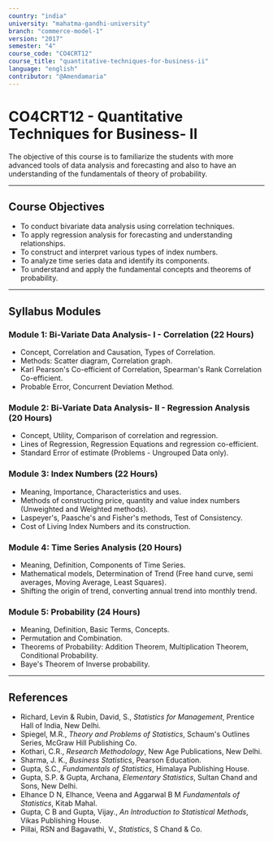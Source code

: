 ```yaml
---
country: "india"
university: "mahatma-gandhi-university"
branch: "commerce-model-1"
version: "2017"
semester: "4"
course_code: "CO4CRT12"
course_title: "quantitative-techniques-for-business-ii"
language: "english"
contributor: "@Amendamaria"
---
```

# CO4CRT12 - Quantitative Techniques for Business- II

The objective of this course is to familiarize the students with more advanced tools of data analysis and forecasting and also to have an understanding of the fundamentals of theory of probability.

---
## Course Objectives

* To conduct bivariate data analysis using correlation techniques.
* To apply regression analysis for forecasting and understanding relationships.
* To construct and interpret various types of index numbers.
* To analyze time series data and identify its components.
* To understand and apply the fundamental concepts and theorems of probability.

---
## Syllabus Modules

### Module 1: Bi-Variate Data Analysis- I - Correlation (22 Hours)
* Concept, Correlation and Causation, Types of Correlation.
* Methods: Scatter diagram, Correlation graph.
* Karl Pearson's Co-efficient of Correlation, Spearman's Rank Correlation Co-efficient.
* Probable Error, Concurrent Deviation Method.

### Module 2: Bi-Variate Data Analysis- II - Regression Analysis (20 Hours)
* Concept, Utility, Comparison of correlation and regression.
* Lines of Regression, Regression Equations and regression co-efficient.
* Standard Error of estimate (Problems - Ungrouped Data only).

### Module 3: Index Numbers (22 Hours)
* Meaning, Importance, Characteristics and uses.
* Methods of constructing price, quantity and value index numbers (Unweighted and Weighted methods).
* Laspeyer's, Paasche's and Fisher's methods, Test of Consistency.
* Cost of Living Index Numbers and its construction.

### Module 4: Time Series Analysis (20 Hours)
* Meaning, Definition, Components of Time Series.
* Mathematical models, Determination of Trend (Free hand curve, semi averages, Moving Average, Least Squares).
* Shifting the origin of trend, converting annual trend into monthly trend.

### Module 5: Probability (24 Hours)
* Meaning, Definition, Basic Terms, Concepts.
* Permutation and Combination.
* Theorems of Probability: Addition Theorem, Multiplication Theorem, Conditional Probability.
* Baye's Theorem of Inverse probability.

---
## References
* Richard, Levin & Rubin, David, S., *Statistics for Management*, Prentice Hall of India, New Delhi.
* Spiegel, M.R., *Theory and Problems of Statistics*, Schaum's Outlines Series, McGraw Hill Publishing Co.
* Kothari, C.R., *Research Methodology*, New Age Publications, New Delhi.
* Sharma, J. K., *Business Statistics*, Pearson Education.
* Gupta, S.C., *Fundamentals of Statistics*, Himalaya Publishing House.
* Gupta, S.P. & Gupta, Archana, *Elementary Statistics*, Sultan Chand and Sons, New Delhi.
* Elhance D N, Elhance, Veena and Aggarwal B M *Fundamentals of Statistics*, Kitab Mahal.
* Gupta, C B and Gupta, Vijay., *An Introduction to Statistical Methods*, Vikas Publishing House.
* Pillai, RSN and Bagavathi, V., *Statistics*, S Chand & Co.